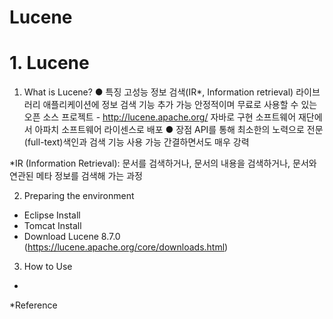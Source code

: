 # Lucene
# 1. Lucene
  1) What is Lucene?
  ● 특징
    고성능 정보 검색(IR*, Information retrieval) 라이브러리
    애플리케이션에 정보 검색 기능 추가 가능
    안정적이며 무료로 사용할 수 있는 오픈 소스 프로젝트 - http://lucene.apache.org/
    자바로 구현
    소프트웨어 재단에서 아파치 소프트웨어 라이센스로 배포
  ● 장점
    API를 통해 최소한의 노력으로 전문(full-text)색인과 검색 기능 사용 가능
    간결하면서도 매우 강력
  
  *IR (Information Retrieval): 문서를 검색하거나, 문서의 내용을 검색하거나, 문서와 연관된 메타 정보를 검색해 가는 과정
  
  2) Preparing the environment
   - Eclipse Install
   - Tomcat Install
   - Download Lucene 8.7.0 (https://lucene.apache.org/core/downloads.html)
  
  3) How to Use
   - 
   
  
   
*Reference
